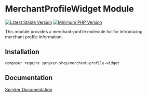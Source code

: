 # MerchantProfileWidget Module
[![Latest Stable Version](https://poser.pugx.org/spryker-shop/merchant-profile-widget/v/stable.svg)](https://packagist.org/packages/spryker-shop/merchant-profile-widget)
[![Minimum PHP Version](https://img.shields.io/badge/php-%3E%3D%207.4-8892BF.svg)](https://php.net/)

This module provides a merchant-profile molecule for for introducing merchant profile information.

## Installation

```
composer require spryker-shop/merchant-profile-widget
```

## Documentation

[Spryker Documentation](https://docs.spryker.com)
